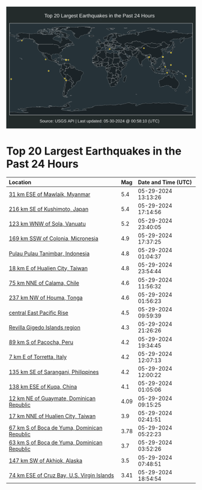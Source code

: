 ![Map](./map.png)

# Top 20 Largest Earthquakes in the Past 24 Hours

| Location | Mag | Date and Time (UTC) |
|:---|:---|:---|
| [31 km ESE of Mawlaik, Myanmar](https://earthquake.usgs.gov/earthquakes/eventpage/us7000mnrr) | 5.4 | 05-29-2024 13:13:26 |
| [216 km SE of Kushimoto, Japan](https://earthquake.usgs.gov/earthquakes/eventpage/us7000mnu8) | 5.4 | 05-29-2024 17:14:56 |
| [123 km WNW of Sola, Vanuatu](https://earthquake.usgs.gov/earthquakes/eventpage/us7000mnvu) | 5.2 | 05-29-2024 23:40:05 |
| [169 km SSW of Colonia, Micronesia](https://earthquake.usgs.gov/earthquakes/eventpage/us7000mnuc) | 4.9 | 05-29-2024 17:37:25 |
| [Pulau Pulau Tanimbar, Indonesia](https://earthquake.usgs.gov/earthquakes/eventpage/us7000mnnx) | 4.8 | 05-29-2024 01:04:37 |
| [18 km E of Hualien City, Taiwan](https://earthquake.usgs.gov/earthquakes/eventpage/us7000mnvw) | 4.8 | 05-29-2024 23:54:44 |
| [75 km NNE of Calama, Chile](https://earthquake.usgs.gov/earthquakes/eventpage/us7000mnre) | 4.6 | 05-29-2024 11:56:32 |
| [237 km NW of Houma, Tonga](https://earthquake.usgs.gov/earthquakes/eventpage/us7000mnp4) | 4.6 | 05-29-2024 01:56:23 |
| [central East Pacific Rise](https://earthquake.usgs.gov/earthquakes/eventpage/us7000mnr4) | 4.5 | 05-29-2024 09:59:39 |
| [Revilla Gigedo Islands region](https://earthquake.usgs.gov/earthquakes/eventpage/us7000mnve) | 4.3 | 05-29-2024 21:26:26 |
| [89 km S of Pacocha, Peru](https://earthquake.usgs.gov/earthquakes/eventpage/us7000mnut) | 4.2 | 05-29-2024 19:34:45 |
| [7 km E of Torretta, Italy](https://earthquake.usgs.gov/earthquakes/eventpage/us7000mnrh) | 4.2 | 05-29-2024 12:07:13 |
| [135 km SE of Sarangani, Philippines](https://earthquake.usgs.gov/earthquakes/eventpage/us7000mnrf) | 4.2 | 05-29-2024 12:00:22 |
| [138 km ESE of Kuqa, China](https://earthquake.usgs.gov/earthquakes/eventpage/us7000mnnw) | 4.1 | 05-29-2024 01:05:06 |
| [12 km NE of Guaymate, Dominican Republic](https://earthquake.usgs.gov/earthquakes/eventpage/pr2024150002) | 4.09 | 05-29-2024 09:15:25 |
| [17 km NNE of Hualien City, Taiwan](https://earthquake.usgs.gov/earthquakes/eventpage/us7000mnpf) | 3.9 | 05-29-2024 02:41:51 |
| [67 km S of Boca de Yuma, Dominican Republic](https://earthquake.usgs.gov/earthquakes/eventpage/pr2024150001) | 3.78 | 05-29-2024 05:22:23 |
| [63 km S of Boca de Yuma, Dominican Republic](https://earthquake.usgs.gov/earthquakes/eventpage/pr2024150000) | 3.7 | 05-29-2024 03:52:26 |
| [147 km SW of Akhiok, Alaska](https://earthquake.usgs.gov/earthquakes/eventpage/ak0246w72hh3) | 3.5 | 05-29-2024 07:48:51 |
| [74 km ESE of Cruz Bay, U.S. Virgin Islands](https://earthquake.usgs.gov/earthquakes/eventpage/pr71450898) | 3.41 | 05-29-2024 18:54:54 |
